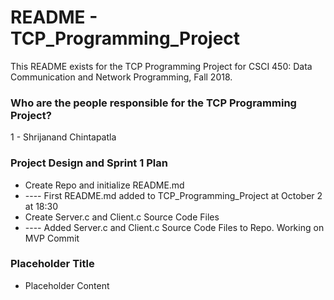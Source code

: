 
# README - TCP_Programming_Project #

This README exists for the TCP Programming Project for CSCI 450: Data Communication and Network Programming, Fall 2018.

### Who are the people responsible for the TCP Programming Project? ###

1 - Shrijanand Chintapatla

### Project Design and Sprint 1 Plan ###

* Create Repo and initialize README.md
* ---- First README.md added to TCP_Programming_Project at October 2 at 18:30
* Create Server.c and Client.c Source Code Files
* ---- Added Server.c and Client.c Source Code Files to Repo. Working on MVP Commit

### Placeholder Title ###
* Placeholder Content
